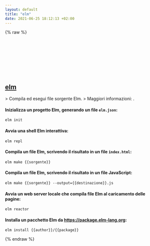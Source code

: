 ```yaml
---
layout: default
title: "elm"
date: 2021-06-25 18:12:13 +02:00
---
```

{% raw %}
<h2 id="elm">
  <a href="/it/common/elm.html">elm</a> <a href="#elm"><svg class="icon">
    <use href="/assets/images/unicode_sprite.svg#link" />
  </svg></a>
</h2>
> Compila ed esegui file sorgente Elm.
> Maggiori informazioni: <https://elm-lang.org>.

#### Inizializza un progetto Elm, generando un file `elm.json`:
```shell
elm init
```
#### Avvia una shell Elm interattiva:
```shell
elm repl
```
#### Compila un file Elm, scrivendo il risultato in un file `index.html`:
```shell
elm make {{sorgente}}
```
#### Compila un file Elm, scrivendo il risultato in un file JavaScript:
```shell
elm make {{sorgente}} --output={{destinazione}}.js
```
#### Avvia un web server locale che compila file Elm al caricamento delle pagine:
```shell
elm reactor
```
#### Installa un pacchetto Elm da https://package.elm-lang.org:
```shell
elm install {{author}}/{{package}}
```
{% endraw %}